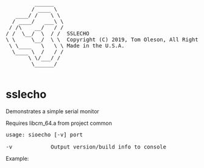 <pre>
         ______
        / ____ \
   ____/ /    \ \
  / ____/   ___\ \
 / /\    __/   / /
/ /  \__/  \  / /  SSLECHO
\ \     \__/  \ \  Copyright (C) 2019, Tom Oleson, All Rights Reserved.
 \ \____   \   \ \ Made in the U.S.A.
  \____ \  /   / /
       \ \/___/ /
        \______/

</pre>

# sslecho
Demonstrates a simple serial monitor

Requires libcm_64.a from project common

<pre>
usage: sioecho [-v] port

-v            Output version/build info to console
</pre>

Example:



</pre>


